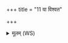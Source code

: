 +++
title = "11 या विश्वत"

+++
<details><summary>मूलम् (WS)</summary>

या विश्वत इन्द्रमसि प्रतीची सहस्रस्तुतामभियन्तु देवी ।  
विष्णोस्पत्नि तुभ्यं राका हवीषिं पतिं देवी राधसा चोदयस्व ॥ १३ ॥
</details>